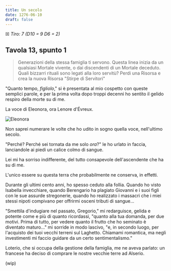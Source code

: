 ```yaml
---
title: Un secolo
date: 1276-06-10
draft: false
---
```


☒ _Tiro: 7 (D10 = 9 D6 = 2)_

## Tavola 13, spunto 1

> Generazioni della stessa famiglia ti servono. Questa linea inizia da un qualsiasi Mortale vivente, o dai discendenti di un Mortale deceduto. Quali bizzarri rituali sono legati alla loro servitù? Perdi una Risorsa e crea la nuova Risorsa "Stirpe di Servitori"

"Quanto tempo, _figliolo_," si è presentata al mio cospetto con queste semplici parole, e per la prima volta dopo troppi decenni ho sentito il gelido respiro della morte su di me.

La voce di Eleonora, ora Lenore d'Évreux.

![Eleonora](/img/eleonora.jpeg)

Non saprei numerare le volte che ho udito in sogno quella voce, nell'ultimo secolo.

"Perché? Perché sei tornata da me solo _ora_?" le ho urlato in faccia, lanciandole ai piedi un calice colmo di sangue.

Lei mi ha sorriso indifferente, del tutto consapevole dell'ascendente che ha su di me.

L'unico essere su questa terra che probabilmente ne conserva, in effetti.

Durante gli ultimi cento anni, ho spesso ceduto alla follia. Quando ho visto Isabella invecchiare, quando Berengario ha plagiato Giovanni e i suoi figli con le sue assurde stregonerie, quando ho realizzato i massacri che i miei stessi nipoti compivano per offrirmi osceni tributi di sangue...

"Smettila d'indugiare nel passato, Gregorio," mi redarguisce, gelida e potente come e più di quanto ricordassi, "quanto alla tua domanda, per due motivi. Prima di tutto, per vedere quanto il frutto che ho seminato è diventato maturo..." mi sorride in modo lascivo, "e, in secondo luogo, per l'acquisto dei tuoi vecchi terreni sul Laghetto. Chiamami romantica, ma negli investimenti mi faccio guidare da un certo sentimentalismo."

Loterio, che si occupa della gestione della famiglia, me ne aveva parlato: un francese ha deciso di comprare le nostre vecchie terre ad Alserio.

(wip)